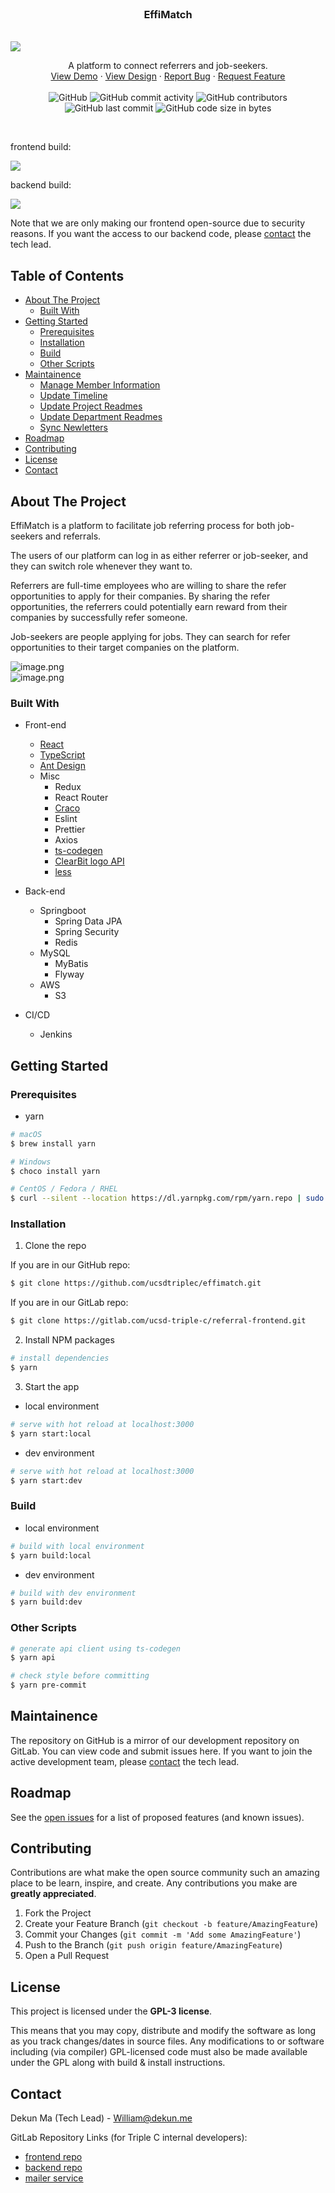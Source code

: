 <!-- PROJECT LOGO -->
<br />
<p align="center">
  <h3 align="center">EffiMatch</h3>
  <br/>

<img src="https://i.loli.net/2021/09/02/8FOoK6SsDyZV2a1.png" >
  <br/>

  <p align="center">
    A platform to connect referrers and job-seekers.
    <br />
    <a href="https://effimatch.ucsdtriplec.cn">View Demo</a>
    ·
    <a href="https://www.figma.com/file/1lfjwrjZ6SMgCcB9oge1rQ/Referral-Project?node-id=132%3A0">View Design</a>
    ·
    <a href="https://github.com/ucsdtriplec/effimatch/issues">Report Bug</a>
    ·
    <a href="https://github.com/ucsdtriplec/effimatch/issues">Request Feature</a>
    <br/>  
    <br/>  
   <img alt="GitHub" src="https://img.shields.io/github/license/ucsdtriplec/effimatch">  
    <img alt="GitHub commit activity" src="https://img.shields.io/github/commit-activity/m/ucsdtriplec/effimatch">  
    <img alt="GitHub contributors" src="https://img.shields.io/github/contributors/ucsdtriplec/effimatch">  
    <img alt="GitHub last commit" src="https://img.shields.io/github/last-commit/ucsdtriplec/effimatch">  
    <img alt="GitHub code size in bytes" src="https://img.shields.io/github/languages/code-size/ucsdtriplec/effimatch">  
  </p>

  <br/>
  <p>frontend build: </p>
  <a href='https://effimatch-jenkins.ucsdtriplec.cn/job/effimatch-frontend/'><img src='https://effimatch-jenkins.ucsdtriplec.cn/buildStatus/icon?job=effimatch-frontend'></a>
  <p>backend build: </p>
  <a href='https://effimatch-jenkins.ucsdtriplec.cn/job/effimatch-backend/'><img src='https://effimatch-jenkins.ucsdtriplec.cn/buildStatus/icon?job=effimatch-backend'></a>

</p>

Note that we are only making our frontend open-source due to security reasons. If you want the access to our backend code, please [contact](#contact) the tech lead.

<!-- TABLE OF CONTENTS -->

## Table of Contents

- [About The Project](#about-the-project)
  - [Built With](#built-with)
- [Getting Started](#getting-started)
  - [Prerequisites](#prerequisites)
  - [Installation](#installation)
  - [Build](#build)
  - [Other Scripts](#other-scripts)
- [Maintainence](#maintainence)
  - [Manage Member Information](#manage-member-information)
  - [Update Timeline](#update-timeline)
  - [Update Project Readmes](#update-project-readmes)
  - [Update Department Readmes](#update-department-readmes)
  - [Sync Newletters](#sync-newletters)
- [Roadmap](#roadmap)
- [Contributing](#contributing)
- [License](#license)
- [Contact](#contact)

<!-- ABOUT THE PROJECT -->

## About The Project

EffiMatch is a platform to facilitate job referring process for both job-seekers and referrals.

The users of our platform can log in as either referrer or job-seeker, and they can switch role whenever they want to.

Referrers are full-time employees who are willing to share the refer opportunities to apply for their companies. By sharing the refer opportunities, the referrers could potentially earn reward from their companies by successfully refer someone.

Job-seekers are people applying for jobs. They can search for refer opportunities to their target companies on the platform.

![image.png](https://i.loli.net/2021/09/02/fv6XSG5jdrU3Cxy.png)  
![image.png](https://i.loli.net/2021/09/02/TlFn7f6vt9O5RjD.png)

### Built With

- Front-end

  - [React](https://reactjs.org/)
  - [TypeScript](https://www.typescriptlang.org/)
  - [Ant Design](https://ant.design/)
  - Misc
    - Redux
    - React Router
    - [Craco](https://github.com/gsoft-inc/craco/blob/master/packages/craco/README.md)
    - Eslint
    - Prettier
    - Axios
    - [ts-codegen](https://github.com/reeli/ts-codegen)
    - [ClearBit logo API](https://clearbit.com/logo)
    - [less](https://lesscss.org/)

- Back-end

  - Springboot
    - Spring Data JPA
    - Spring Security
    - Redis
  - MySQL
    - MyBatis
    - Flyway
  - AWS
    - S3

- CI/CD
  - Jenkins

<!-- GETTING STARTED -->

## Getting Started

### Prerequisites

- yarn

```sh
# macOS
$ brew install yarn

# Windows
$ choco install yarn

# CentOS / Fedora / RHEL
$ curl --silent --location https://dl.yarnpkg.com/rpm/yarn.repo | sudo tee /etc/yum.repos.d/yarn.repo
```

### Installation

1. Clone the repo

If you are in our GitHub repo:

```sh
$ git clone https://github.com/ucsdtriplec/effimatch.git
```

If you are in our GitLab repo:

```sh
$ git clone https://gitlab.com/ucsd-triple-c/referral-frontend.git
```

2. Install NPM packages

```bash
# install dependencies
$ yarn
```

3. Start the app

- local environment

```bash
# serve with hot reload at localhost:3000
$ yarn start:local
```

- dev environment

```bash
# serve with hot reload at localhost:3000
$ yarn start:dev
```

### Build

- local environment

```bash
# build with local environment
$ yarn build:local
```

- dev environment

```bash
# build with dev environment
$ yarn build:dev
```

### Other Scripts

```bash
# generate api client using ts-codegen
$ yarn api

# check style before committing
$ yarn pre-commit
```

## Maintainence

The repository on GitHub is a mirror of our development repository on GitLab. You can view code and submit issues here. If you want to join the active development team, please [contact](#contact) the tech lead.

<!-- ROADMAP -->

## Roadmap

See the [open issues](https://github.com/ucsdtriplec/official-website/issues) for a list of proposed features (and known issues).

<!-- CONTRIBUTING -->

## Contributing

Contributions are what make the open source community such an amazing place to be learn, inspire, and create. Any contributions you make are **greatly appreciated**.

1. Fork the Project
2. Create your Feature Branch (`git checkout -b feature/AmazingFeature`)
3. Commit your Changes (`git commit -m 'Add some AmazingFeature'`)
4. Push to the Branch (`git push origin feature/AmazingFeature`)
5. Open a Pull Request

<!-- LICENSE -->

## License

This project is licensed under the **GPL-3 license**.

This means that you may copy, distribute and modify the software as long as you track changes/dates in source files. Any modifications to or software including (via compiler) GPL-licensed code must also be made available under the GPL along with build & install instructions.

<!-- CONTACT -->

## Contact

Dekun Ma (Tech Lead) - William@dekun.me

GitLab Repository Links (for Triple C internal developers):

- [frontend repo](https://gitlab.com/ucsd-triple-c/referral-frontend)
- [backend repo](https://gitlab.com/ucsd-triple-c/referral-backend)
- [mailer service](https://gitlab.com/ucsd-triple-c/referral-mailer)
